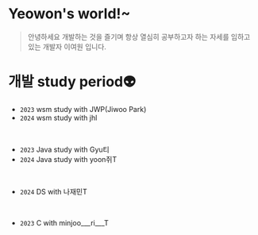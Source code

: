 # Yeowon's world!~
> 안녕하세요 개발하는 것을 즐기며 항상 열심히 공부하고자 하는 자세를 임하고 있는 개발자 이여원 입니다.

# 개발 study period👽
- `2023` wsm study with JWP(Jiwoo Park)
- `2024` wsm study with jhl  
<br>

- `2023` Java study with Gyu티
- `2024` Java study with yoon쥐T
 
 <br>

- `2024` DS with 나재민T
<br>


- `2023` C with minjoo___ri___T

  

 
